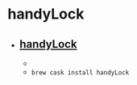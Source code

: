 # handyLock
- [handyLock](http://www.netputing.com/applications/handylock/)
  - 
  - 
  - `brew cask install handyLock`
